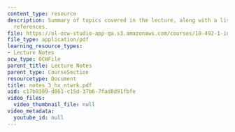 ```yaml
---
content_type: resource
description: Summary of topics covered in the lecture, along with a list of bibliographic
  references.
file: https://ol-ocw-studio-app-qa.s3.amazonaws.com/courses/10-492-1-integrated-chemical-engineering-topics-i-process-control-by-design-fall-2004/c17b8309d861c15d37b67fad8d91fbfe_notes_3_hx_ntwrk.pdf
file_type: application/pdf
learning_resource_types:
- Lecture Notes
ocw_type: OCWFile
parent_title: Lecture Notes
parent_type: CourseSection
resourcetype: Document
title: notes_3_hx_ntwrk.pdf
uid: c17b8309-d861-c15d-37b6-7fad8d91fbfe
video_files:
  video_thumbnail_file: null
video_metadata:
  youtube_id: null
---
```

